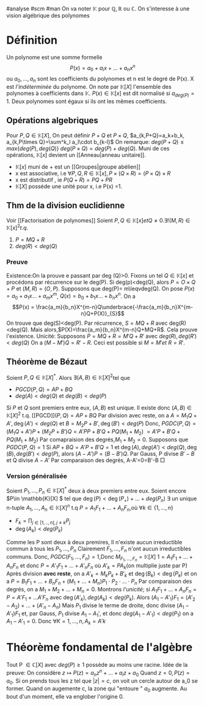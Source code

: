 #analyse #scm #man
On va noter $\mathbb{K}$ pour $\mathbb{Q},\mathbb{R}$ ou $\mathbb{C}$. On s'interesse à une vision algébrique des polynomes
# Définition
Un polynome est une somme formelle 
$$P(x)= a_0 + a_ix +...+a_nx^n$$
ou $a_0,...,a_n$ sont les coefficients du polynomes et n est le degré de P(x).
X est _l'indéterminée_ du polynome. On note par $\mathbb{K}[X]$ l'ensemble des polynomes à coefficients dans $\mathbb{K}$.
$P(x)\in \mathbb{K}[x]$ est dit normalisé si $a_{deg(P)}=1$. Deux polynomes sont égaux si ils ont les mêmes coefficients.
## Opérations algebriques
Pour $P,Q \in \mathbb{K}[X]$, On peut définir $P+Q$ et $P\times Q$, 
$a_{k,P+Q}=a_k+b_k, a_{k,P\times Q}=\sum^k_l a_l\cdot b_{k-l}$
On remarque:
$deg(P+Q)\leq max \lbrace deg(P),deg(Q) \rbrace$
$deg(P\times Q)= deg(P)+deg(Q)$.
Muni de ces opérations, $\mathbb{K}[x]$ devient un [[Anneau|anneau unitaire]].
- $\mathbb{K}[x]$ muni de + est un [[Groupes|groupe abélien]]
- x est associative, i.e $\forall P,Q,R \in \mathbb{K}[x], P\times(Q\times R)= (P\times Q)\times R$
- x est distributif
, ie $P(Q+R)= PQ+ PR$
- $\mathbb{K}[X]$ posséde une unité
 pour x, i.e P(x) =1. 
## Thm de la division euclidienne
Voir [[Factorisation de polynomes]]
Soient $P,Q \in \mathbb{K}[x] et Q \neq 0. \exists!(M,R)\in \mathbb{K}[x]^2 t.q.$
1. $P = MQ + R$
2. $deg(R)<deg(Q)$
### Preuve
Existence:On la prouve e passant par deg (Q)>0. Fixons un tel $Q \in \mathbb{K}[x]$  et procédons par récurrence sur le deg(P). Si deg(p)<deg(Q), alors $P = O\times Q+P$ et $(M,R)= (O,P)$.
Supposons que deg(P)= m\leqvdeg(Q). On pose $P(x)= a_0+a_1 x...+a_mx^m$, $Q(x)= b_0+b_1 x...+b_nx^n$. On a $$P(x) = \frac{a_m}{b_n}X^{m-n}Q\underbrace{-\frac{a_m}{b_n}X^{m-n}Q+P(X)}_{S}$$
On trouve que deg(S)<deg(P). Par récurrence, $S = MQ + R$ avec deg(R)<deg(Q). Mais alors,$P(X)=\frac{a_m}{b_n}X^{m-n}Q+MQ+R$. Cela prouve l'existence.
Unicité:
Supposons $P=MQ+R= M'Q + R'$ avec $deg(R), deg(R')< deg(Q)$ On a $(M-M')Q = R'-R.$ Ceci est possible si $M=M' et\ R = R'$.
## Théorème de Bézaut
Soient $P,Q \in \mathbb{K}[X]^*$. Alors $\exists(A,B)\in \mathbb{K}[X]^2$tel que 
- $PGCD(P,Q)= AP+BQ$
- $deg(A)<deg(Q)$ et $deg(B)<deg(P)$

Si $P$ et $Q$ sont premiers entre eux, $(A,B)$ est unique.
Il existe donc $(A,B)\in \mathbb{K}[X]^2$ t.q. [[PGCD]]$(P,Q)= AP + BQ$
Par division avec reste, on a $A = M_1Q + A',\deg(A')<deg(Q)$ et $B = M_2P + B',\deg(B')<deg(P)$
Donc, $PGDC(P,Q)=(M_1Q+A')P+(M_2P+B')Q= A'PP+B'Q+PQ(M_1+M_2)$
$=A'P+B'Q+PQ(M_1+M_2)$
Par comapraision des degrés,$M_1+M_2 =0$.
Supposons que $PGDC(P,Q)=1$
Si $AP+BQ=A'P+B'Q=1$ et $\deg(A),deg(A')<deg(Q),\deg(B),deg(B')<deg(P)$, alors $(A-A')P=(B-B')Q$. Par Gauss, P divise $B'-B$ et Q divise $A-A'$
Par comparaison des degrés, A-A'=0=B'-B
$\Box$
### Version généralisée
Soient $P_1,...,P_n\in \mathbb{K}[X]^*$ deux à deux premiers entre eux. Soient encore $P\in \mathbb{K}[X] 
$ tel que $\deg(P)<\deg(P_+)+...+deg(P_n)$
$\exists$ un unique n-tuple $A_1,...,A_n\in \mathbb{K}[X]^n$
t.q
$P= A_1F_1+...+A_nF_n,$où $\forall k \in \lbrace 1,...,n\rbrace$
- $F_k=\prod_{j\in[1,..,n],j\neq k}P_j$
- $\deg(A_k)<deg(P_k)$

Comme les P sont deux à deux premires, Il n'existe aucun irreductible commun à tous les $P_1,...,P_n$
Clairement $F_1,...,F_n$ n'ont aucun irreductibles communs.
Donc, $PGDC(F_1,...,F_n)=1$,Donc $M_{F_1,...,F_n}=\mathbb{K}[X]$
$1 =A_1F_1+...+A_nF_n$ 
et donc $P=A'_1F_1+...+A'_nF_n$ où $A'_k = PA_k$(on multiplie juste par P)
Après division __avec reste__, on a $A'_k=M_kP_k+B'_k$ et $\deg(B_k)<\deg(P_k)$ et on a 
$P =B_1F_1+...+B_nF_n+(M_1+...+M_n)P_1\cdot P_2\cdot ...\cdot P_n$
Par comparaison des degrés, on a $M_1+M_2+...+M_n= 0$.
Montrons _l'unicité_; si $A_1F_1+...+A_nF_n=P=A'F_1+...A'F_n$ avec $\deg(A'_k),deg(A_k)<deg(P_k)$.
Alors $(A_1-A'_1)F_1=(A'_2-A_2)+...+(A'_n-A_n)$ Mais $P_1$ divise le terme de droite, donc divise $(A_1-A'_1)F_1$ et, par Gauss, $P_1$ divise $A_1-A_1'$, et donc $deg(A_1-A'_1)<deg(P_1)$ on a $A_1-A'_1=0$.
Donc $\forall K =1,...,n, A_k=A'k$

# Théorème fondamental de l'algèbre
Tout P $\in\mathbb{C}[X]$ avec $deg(P) \geq 1$ possède au moins une racine.
Idée de la preuve:
On considère $z\mapsto P(z)=a_nz^n+...+a_iz+a_0$
Quand $z=0, P(z)=a_0$. Si on prends tous les z tel que $|z|=c$, on voit un cercle autour de a_0 se former. Quand on augemente c, la zone qui "entoure " $a_0$ augmente. Au bout d'un moment, elle va englober l'origine 0.